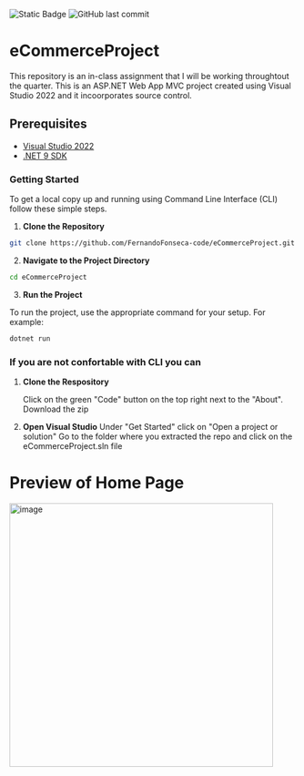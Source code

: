 ![Static Badge](https://img.shields.io/badge/Work_in_Progress-8A2BE2)
![GitHub last commit](https://img.shields.io/github/last-commit/FernandoFonseca-code/eCommerceProject)

# eCommerceProject
This repository is an in-class assignment that I will be working throughtout the quarter. 
This is an ASP.NET Web App MVC project created using Visual Studio 2022 and it incoorporates source control.

## Prerequisites
- [Visual Studio 2022](https://visualstudio.microsoft.com/vs/)
- [.NET 9 SDK](https://dotnet.microsoft.com/en-us/download/dotnet/9.0)

### Getting Started
To get a local copy up and running using Command Line Interface (CLI) follow these simple steps.

1. **Clone the Repository**

```sh
git clone https://github.com/FernandoFonseca-code/eCommerceProject.git
```

2. **Navigate to the Project Directory**

```sh
cd eCommerceProject
```

3. **Run the Project**

To run the project, use the appropriate command for your setup. For example:

```sh
dotnet run
```

### If you are not confortable with CLI you can 

1. **Clone the Respository**
   
   Click on the green "Code" button on the top right next to the "About".
   Download the zip
   
3. **Open Visual Studio**
      Under "Get Started" click on "Open a project or solution"
      Go to the folder where you extracted the repo and click on the eCommerceProject.sln file


# Preview of Home Page
<img width="463" alt="image" src="https://github.com/user-attachments/assets/1e784955-a2b7-48c9-bf59-175156f1eece" />

